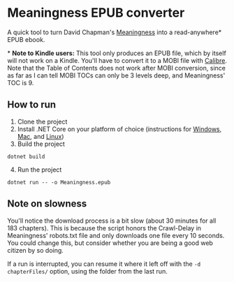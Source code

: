 # Meaningness EPUB converter

A quick tool to turn David Chapman's [Meaningness](https://meaningness.com) into a read-anywhere* EPUB ebook.

\* **Note to Kindle users:** This tool only produces an EPUB file, which by itself will not work on a Kindle. You'll have to convert it to a MOBI file with [Calibre](https://calibre-ebook.com). Note that the Table of Contents does not work after MOBI conversion, since as far as I can tell MOBI TOCs can only be 3 levels deep, and Meaningness' TOC is 9.

## How to run

1. Clone the project
2. Install .NET Core on your platform of choice (instructions for [Windows](https://www.microsoft.com/net/core#windowscmd), [Mac](https://www.microsoft.com/net/core#macos), and [Linux](https://www.microsoft.com/net/core#linuxredhat))
3. Build the project
```command
dotnet build
```
4. Run the project
```command
dotnet run -- -o Meaningness.epub
```

## Note on slowness

You'll notice the download process is a bit slow (about 30 minutes for all 183 chapters). This is because the script honors the Crawl-Delay in Meaningness' robots.txt file and only downloads one file every 10 seconds. You could change this, but consider whether you are being a good web citizen by so doing.

If a run is interrupted, you can resume it where it left off with the `-d chapterFiles/` option, using the folder from the last run.
